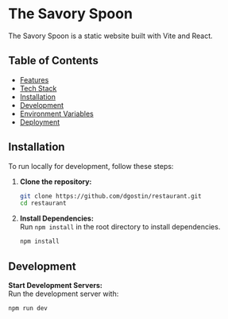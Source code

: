 # The Savory Spoon

The Savory Spoon is a static website built with Vite and React.

## Table of Contents

- [Features](#features)
- [Tech Stack](#tech-stack)
- [Installation](#installation)
- [Development](#development)
- [Environment Variables](#environment-variables)
- [Deployment](#deployment)

## Installation

To run locally for development, follow these steps:

1. **Clone the repository:**

   ```bash
   git clone https://github.com/dgostin/restaurant.git
   cd restaurant
   ```

2. **Install Dependencies:**  
   Run `npm install` in the root directory to install dependencies.

   ```bash
   npm install
   ```

## Development

**Start Development Servers:**  
 Run the development server with:

```bash
npm run dev
```
